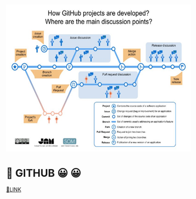 
<p align="right">
<img src="../../images/Github-EN.jpg"  height="400" />
</p>

# 🫶 GITHUB 😀 😀

[🔗LINK](readme.md)
